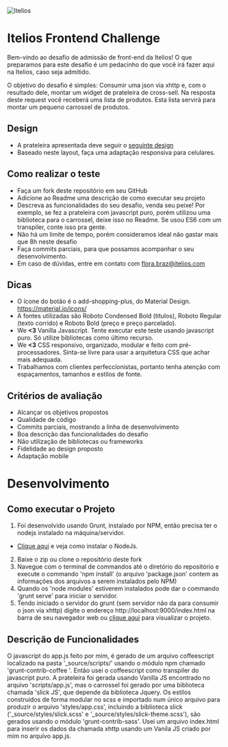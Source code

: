 ![Itelios](http://www.itelios.com.br/images/logo_itelios_orange@2x.png)

# Itelios Frontend Challenge

Bem-vindo ao desafio de admissão de front-end da Itelios! O que preparamos para este desafio é um pedacinho do que você irá fazer aqui na Itelios, caso seja admitido.

O objetivo do desafio é simples: Consumir uma json via xhttp e, com o resultado dele, montar um widget de prateleira de cross-sell. Na resposta deste request você receberá uma lista de produtos. Esta lista servirá para montar um pequeno carrossel de produtos. 

## Design

- A prateleira apresentada deve seguir o [seguinte design](desafio-front-end-itelios.jpg)
- Baseado neste layout, faça uma adaptação responsiva para celulares.

## Como realizar o teste

- Faça um fork deste repositório em seu GitHub
- Adicione ao Readme uma descrição de como executar seu projeto
- Descreva as funcionalidades do seu desafio, venda seu peixe! Por exemplo, se fez a prateleira com javascript puro, porém utilizou uma biblioteca para o carrossel, deixe isso no Readme. Se usou ES6 com um transpiler, conte isso pra gente. 
- Não há um limite de tempo, porém consideramos ideal não gastar mais que 8h neste desafio
- Faça commits parciais, para que possamos acompanhar o seu desenvolvimento.
- Em caso de dúvidas, entre em contato com flora.braz@itelios.com

## Dicas
 
- O ícone do botão é o add-shopping-plus, do Material Design. https://material.io/icons/
- A fontes utilizadas são Roboto Condensed Bold (títulos), Roboto Regular (texto corrido) e Roboto Bold (preço e preço parcelado). 
- We **<3** Vanilla Javascript. Tente executar este teste usando javascript puro. Só utilize bibliotecas como último recurso.
- We **<3** CSS responsivo, organizado, modular e feito com pré-processadores. Sinta-se livre para usar a arquitetura CSS que achar mais adequada. 
- Trabalhamos com clientes perfeccionistas, portanto tenha atenção com espaçamentos, tamanhos e estilos de fonte. 

## Critérios de avaliação

- Alcançar os objetivos propostos
- Qualidade de código
- Commits parciais, mostrando a linha de desenvolvimento
- Boa descrição das funcionalidades do desafio
- Não utilização de bibliotecas ou frameworks
- Fidelidade ao design proposto
- Adaptação mobile



# Desenvolvimento #


## Como executar o Projeto ##

1. Foi desenvolvido usando Grunt, instalado por NPM, então precisa ter o nodejs instalado na máquina/servidor. 
  * [Clique aqui](https://nodejs.org/) e veja como instalar o NodeJs. 
2. Baixe o zip ou clone o repositório deste fork
3. Navegue com o terminal de commandos até o diretório do repositório e execute o commando 'npm install' (o arquivo 'package.json' contem as informações dos arquivos a serem instalados pelo NPM)
4. Quando os 'node modules' estiverem instalados pode dar o commando 'grunt serve' para iniciar o servidor.
5. Tendo iniciado o servidor do grunt (sem servidor não da para consumir o json via xhttp) digite o endereço http://localhost:9000/index.html na barra de seu navegador web ou [clique aqui](http://localhost:9000/index.html) para visualizar o projeto.

## Descrição de Funcionalidades ##

O javascript do app.js feito por mim, é gerado de um arquivo coffeescript localizado na pasta '_source/scripts/' usando o módulo npm chamado 'grunt-contrib-coffee
'. Então usei o coffeescript como transpiler do javascript puro.
A prateleira foi gerada usando Vanilla JS encontrado no arquivo 'scripts/app.js', mas o carrossel foi gerado por uma biblioteca chamada 'slick JS', que depende da biblioteca Jquery.
Os estilos construidos de forma modular no scss e importado num único arquivo para produzir o arquivo 'styles/app.css', incluindo a biblioteca slick ('_source/styles/slick.scss' e '_source/styles/slick-theme.scss'), são gerados usando o módulo 'grunt-contrib-sass'.
Usei um arquivo index.html para inserir os dados da chamada xhttp usando um Vanila JS criado por mim no arquivo app.js.